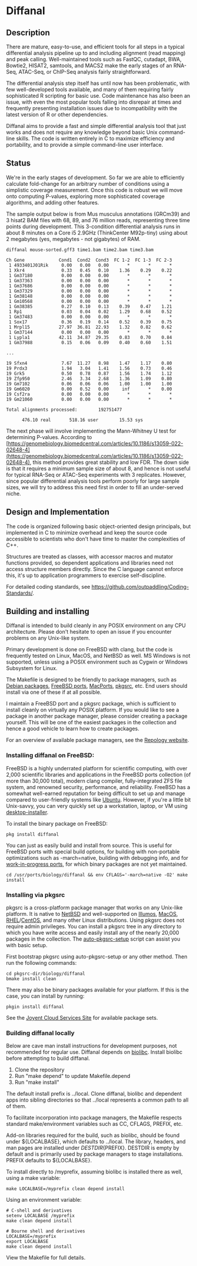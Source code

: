 # Diffanal

## Description

There are mature, easy-to-use, and efficient tools for all steps in a typical
differential analysis pipeline up to and including alignment (read mapping)
and peak calling.  Well-maintained tools such as FastQC, cutadapt, BWA,
Bowtie2, HISAT2, samtools, and MACS2 make the early stages of an RNA-Seq,
ATAC-Seq, or ChIP-Seq analysis fairly straightforward.

The differential analysis step itself has until now has been problematic,
with few well-developed tools available, and many of them
requiring fairly sophisticated R scripting for basic use.  Code maintenance
has also been an issue, with even the most popular tools falling into
disrepair at times and frequently presenting installation issues due to
incompatibility with the latest version of R or other dependencies.

Diffanal aims to provide a fast and simple differential analysis tool that
just works and does not require any knowledge beyond basic Unix command-line
skills.  The code is written entirely in C to maximize efficiency and
portability, and to provide a simple command-line user interface.

## Status

We're in the early stages of development.  So far we are able to efficiently
calculate fold-change for an arbitrary number of conditions using a
simplistic coverage measurement.  Once this code
is robust we will move onto computing P-values, exploring more sophisticated
coverage algorithms, and adding other features.

The sample output below is from Mus musculus annotations (GRCm39) and 3
hisat2 BAM files with 68, 89, and 76 million reads, representing three time
points during development.  This 3-condition differential analysis runs in
about 8 minutes on a Core i5 2.9GHz (ThinkCenter M92p-tiny) using about
2 megabytes (yes, megabytes - not gigabytes) of RAM.

```
diffanal mouse-sorted.gff3 time1.bam time2.bam time3.bam

Ch Gene             Cond1  Cond2  Cond3  FC 1-2  FC 1-3  FC 2-3
 1 4933401J01Rik     0.00   0.00   0.00       *       *       *
 1 Xkr4              0.33   0.45   0.10    1.36    0.29    0.22
 1 Gm37180           0.00   0.00   0.00       *       *       *
 1 Gm37363           0.00   0.00   0.00       *       *       *
 1 Gm37686           0.00   0.00   0.00       *       *       *
 1 Gm37329           0.00   0.00   0.00       *       *       *
 1 Gm38148           0.00   0.00   0.00       *       *       *
 1 Gm10568           0.00   0.00   0.00       *       *       *
 1 Gm38385           0.27   0.10   0.13    0.39    0.47    1.21
 1 Rp1               0.03   0.04   0.02    1.29    0.68    0.52
 1 Gm37483           0.00   0.00   0.00       *       *       *
 1 Sox17             0.36   0.19   0.14    0.52    0.39    0.75
 1 Mrpl15           27.97  36.81  22.93    1.32    0.82    0.62
 1 Gm37144           0.00   0.00   0.00       *       *       *
 1 Lypla1           42.11  34.87  29.35    0.83    0.70    0.84
 1 Gm37988           0.15   0.06   0.09    0.40    0.60    1.51

...

19 Sfxn4             7.67  11.27   8.98    1.47    1.17    0.80
19 Prdx3             1.94   3.04   1.41    1.56    0.73    0.46
19 Grk5              0.50   0.78   0.87    1.56    1.74    1.12
19 Zfp950            2.46   3.34   2.68    1.36    1.09    0.80
19 Gm7102            0.06   0.06   0.06    1.00    1.00    1.00
19 Gm6020            0.00   0.52   0.00     inf       *    0.00
19 Csf2ra            0.00   0.00   0.00       *       *       *
19 Gm21060           0.00   0.00   0.00       *       *       *

Total alignments processed:        192751477

      476.10 real       518.16 user        15.53 sys
```

The next phase will involve implementing the Mann-Whitney U test for
determining P-values.  According to
[https://genomebiology.biomedcentral.com/articles/10.1186/s13059-022-02648-4](https://genomebiology.biomedcentral.com/articles/10.1186/s13059-022-02648-4),
this method provides great stability and low FDR.  The down side is that
it requires a minimum sample size of about 8, and hence is not useful for
typical RNA-Seq or ATAC-Seq experiments with 3 replicates.  However,
since popular differential analysis tools perform poorly for large sample
sizes, we will try to address this need first in order to fill an under-served
niche.

## Design and Implementation

The code is organized following basic object-oriented design principals, but
implemented in C to minimize overhead and keep the source code accessible to
scientists who don't have time to master the complexities of C++.

Structures are treated as classes, with accessor macros and mutator functions
provided, so dependent applications and libraries need not access
structure members directly.  Since the C language cannot enforce this, it's
up to application programmers to exercise self-discipline.

For detailed coding standards, see
https://github.com/outpaddling/Coding-Standards/.

## Building and installing

Diffanal is intended to build cleanly in any POSIX environment on any CPU
architecture.  Please don't hesitate to open an issue if you encounter
problems on any Unix-like system.

Primary development is done on FreeBSD with clang, but the code is frequently
tested on Linux, MacOS, and NetBSD as well.  MS Windows is not supported,
unless using a POSIX environment such as Cygwin or Windows Subsystem for Linux.

The Makefile is designed to be friendly to package managers, such as
[Debian packages](https://www.debian.org/distrib/packages),
[FreeBSD ports](https://www.freebsd.org/ports/),
[MacPorts](https://www.macports.org/), [pkgsrc](https://pkgsrc.org/), etc.
End users should install via one of these if at all possible.

I maintain a FreeBSD port and a pkgsrc package, which is sufficient to install
cleanly on virtually any POSIX platform.  If you would like to see a
package in another package manager, please consider creating a package
yourself.  This will be one of the easiest packages in the collection and
hence a good vehicle to learn how to create packages.

For an overview of available package managers, see the
[Repology website](https://repology.org/).

### Installing diffanal on FreeBSD:

FreeBSD is a highly underrated platform for scientific computing, with over
2,000 scientific libraries and applications in the FreeBSD ports collection
(of more than 30,000 total), modern clang compiler, fully-integrated ZFS
file system, and renowned security, performance, and reliability.
FreeBSD has a somewhat well-earned reputation for being difficult to set up
and manage compared to user-friendly systems like [Ubuntu](https://ubuntu.com/).
However, if you're a little bit Unix-savvy, you can very quickly set up a
workstation, laptop, or VM using
[desktop-installer](http://www.acadix.biz/desktop-installer.php).

To install the binary package on FreeBSD:

```
pkg install diffanal
```

You can just as easily build and install from source.  This is useful for
FreeBSD ports with special build options, for building with non-portable
optimizations such as -march=native, building with debugging info, and for 
[work-in-progress ports](https://github.com/outpaddling/freebsd-ports-wip),
for which binary packages are not yet maintained.

```
cd /usr/ports/biology/diffanal && env CFLAGS='-march=native -O2' make install
``` 

### Installing via pkgsrc

pkgsrc is a cross-platform package manager that works on any Unix-like
platform. It is native to [NetBSD](https://www.netbsd.org/) and well-supported
on [Illumos](https://illumos.org/), [MacOS](https://www.apple.com/macos/),
[RHEL](https://www.redhat.com)/[CentOS](https://www.centos.org/), and
many other Linux distributions.
Using pkgsrc does not require admin privileges.  You can install a pkgsrc
tree in any directory to which you have write access and easily install any
of the nearly 20,000 packages in the collection.  The
[auto-pkgsrc-setup](http://netbsd.org/~bacon/) script can assist you with
basic setup.

First bootstrap pkgsrc using auto-pkgsrc-setup or any
other method.  Then run the following commands:

```
cd pkgsrc-dir/biology/diffanal
bmake install clean
```

There may also be binary packages available for your platform.  If this is
the case, you can install by running:

```
pkgin install diffanal
```

See the [Joyent Cloud Services Site](https://pkgsrc.joyent.com/) for
available package sets.

### Building diffanal locally

Below are cave man install instructions for development purposes, not
recommended for regular use.
Diffanal depends on [biolibc](https://github.com/auerlab/biolibc).
Install biolibc before attempting to build diffanal.

1. Clone the repository
2. Run "make depend" to update Makefile.depend
3. Run "make install"

The default install prefix is ../local.  Clone diffanal, biolibc and dependent
apps into sibling directories so that ../local represents a common path to all
of them.

To facilitate incorporation into package managers, the Makefile respects
standard make/environment variables such as CC, CFLAGS, PREFIX, etc.  

Add-on libraries required for the build, such as biolibc, should be found
under ${LOCALBASE}, which defaults to ../local.
The library, headers, and man pages are installed under
${DESTDIR}${PREFIX}.  DESTDIR is empty by default and is primarily used by
package managers to stage installations.  PREFIX defaults to ${LOCALBASE}.

To install directly to /myprefix, assuming biolibc is installed there as well,
using a make variable:

```
make LOCALBASE=/myprefix clean depend install
```

Using an environment variable:

```
# C-shell and derivatives
setenv LOCALBASE /myprefix
make clean depend install

# Bourne shell and derivatives
LOCALBASE=/myprefix
export LOCALBASE
make clean depend install
```

View the Makefile for full details.
